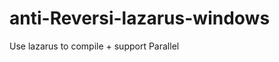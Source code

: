 anti-Reversi-lazarus-windows
============================

Use lazarus to compile + support Parallel
